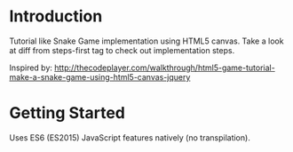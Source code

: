 # Introduction
Tutorial like Snake Game implementation using HTML5 canvas.
Take a look at diff from steps-first tag to check out implementation steps.

Inspired by: http://thecodeplayer.com/walkthrough/html5-game-tutorial-make-a-snake-game-using-html5-canvas-jquery


# Getting Started
Uses ES6 (ES2015) JavaScript features natively (no transpilation).